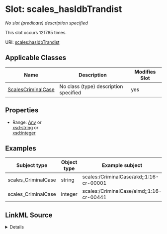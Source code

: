 

# Slot: scales_hasIdbTrandist


_No slot (predicate) description specified_






This slot occurs 121785 times.


URI: [scales:hasIdbTrandist](http://schemas.scales-okn.org/rdf/scales#hasIdbTrandist)



<!-- no inheritance hierarchy -->





## Applicable Classes

| Name | Description | Modifies Slot |
| --- | --- | --- |
| [ScalesCriminalCase](../classes/ScalesCriminalCase.md) | No class (type) description specified |  yes  |







## Properties

* Range: [Any](../classes/Any.md)&nbsp;or&nbsp;<br />[xsd:string](http://www.w3.org/2001/XMLSchema#string)&nbsp;or&nbsp;<br />[xsd:integer](http://www.w3.org/2001/XMLSchema#integer)






## Examples

| Subject type | Object type | Example subject | Example object | Occurrences |
| --- | --- | --- | --- | --- |
| scales_CriminalCase | string | scales:/CriminalCase/akd;;1:16-cr-00001 | -8 | 19075 |
| scales_CriminalCase | integer | scales:/CriminalCase/almd;;1:16-cr-00441 | -8 | 102710 |




## LinkML Source

<details>

```yaml
name: scales_hasIdbTrandist
annotations:
  count:
    tag: count
    value: 121785
description: No slot (predicate) description specified
examples:
- object:
    example_object: '-8'
    example_object_type: string
    example_predicate: scales:hasIdbTrandist
    example_subject: scales:/CriminalCase/akd;;1:16-cr-00001
    example_subject_type: scales_CriminalCase
- object:
    example_object: '-8'
    example_object_type: integer
    example_predicate: scales:hasIdbTrandist
    example_subject: scales:/CriminalCase/almd;;1:16-cr-00441
    example_subject_type: scales_CriminalCase
from_schema: scales-kg
rank: 1000
slot_uri: scales:hasIdbTrandist
alias: scales_hasIdbTrandist
domain_of:
- scales_CriminalCase
range: Any
any_of:
- range: string
- range: integer

```
</details>